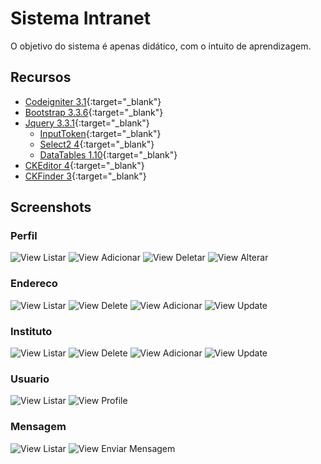 # Sistema Intranet

O objetivo do sistema é apenas didático, com o intuito de aprendizagem.

## Recursos
 - [Codeigniter 3.1](https://codeigniter.com/){:target="_blank"}
 - [Bootstrap 3.3.6](https://bootstrapdocs.com/v3.3.6/docs/getting-started/){:target="_blank"}
 - [Jquery 3.3.1](https://jquery.com/){:target="_blank"}
    * [InputToken](https://loopj.com/jquery-tokeninput/){:target="_blank"}
    * [Select2 4](https://select2.org/){:target="_blank"}
    * [DataTables 1.10](https://datatables.net/){:target="_blank"}
 - [CKEditor 4](https://ckeditor.com/ckeditor-4/){:target="_blank"}
 - [CKFinder 3](https://ckeditor.com/docs/ckfinder/ckfinder3/){:target="_blank"}

## Screenshots

### Perfil
![View Listar](assets/Screenshots_Readme/perfil/perfil_view_listar.png)
![View Adicionar](assets/Screenshots_Readme/perfil/perfil_view_adicionar.png)
![View Deletar](assets/Screenshots_Readme/perfil/perfil_view_delete.png)
![View Alterar](assets/Screenshots_Readme/perfil/perfil_view_update.png)

### Endereco
![View Listar](assets/Screenshots_Readme/endereco/endereco_view_adicionar.png)
![View Delete](assets/Screenshots_Readme/endereco/endereco_view_delete.png)
![View Adicionar](assets/Screenshots_Readme/endereco/endereco_view_adicionar.png)
![View Update](assets/Screenshots_Readme/endereco/endereco_view_update.png)

### Instituto
![View Listar](assets/Screenshots_Readme/Instituto/instituto_view_adicionar.png)
![View Delete](assets/Screenshots_Readme/Instituto/instituto_view_delete.png)
![View Adicionar](assets/Screenshots_Readme/Instituto/instituto_view_adicionar.png)
![View Update](assets/Screenshots_Readme/Instituto/instituto_view_update.png)

### Usuario
![View Listar](assets/Screenshots_Readme/usuario/usuario_view_listar.png)
![View Profile](assets/Screenshots_Readme/usuario/usuario_view_profile.png)

### Mensagem
![View Listar](assets/Screenshots_Readme/mensagem/mailbox_view_listar.png)
![View Enviar Mensagem](assets/Screenshots_Readme/mensagem/mailbox_view_enviar_mensagem.png)
